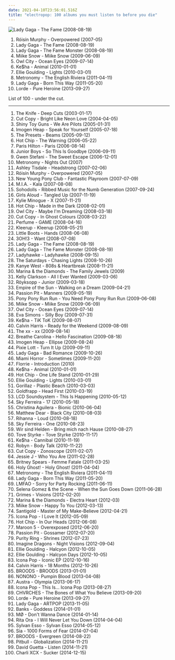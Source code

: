 ```yaml
---
date: 2021-04-10T23:56:01.516Z
title: "electropop: 100 albums you must listen to before you die"
---
```

![Lady Gaga - The Fame (2008-08-19)](http://coverartarchive.org/release/d1bcf9e5-a5e4-3f99-908c-610b2d0e33ed/2805620701-500.jpg "Lady Gaga - The Fame (2008-08-19)")
<ol class="albums">
<li data-cover="https://img.discogs.com/95-LQC1Jx2GGoBq_Z7l1CAeHkrM=/fit-in/600x536/filters:strip_icc():format(jpeg):mode_rgb():quality(90)/discogs-images/R-1139242-1217870739.jpeg.jpg" data-tags="electronic, electropop, female vocalists" role="button">Róisín Murphy - Overpowered (2007-05)</li>
<li data-cover="http://coverartarchive.org/release/d1bcf9e5-a5e4-3f99-908c-610b2d0e33ed/2805620701-500.jpg" data-tags="pop" role="button">Lady Gaga - The Fame (2008-08-19)</li>
<li data-cover="http://coverartarchive.org/release/cbc79f64-fdb9-3ce3-ae32-c9d18c19584f/18125993116-500.jpg" data-tags="lady gaga, pop" role="button">Lady Gaga - The Fame Monster (2008-08-19)</li>
<li data-cover="https://img.discogs.com/C00eHcKQgYMinrXXJV9pdNCmVDs=/fit-in/600x596/filters:strip_icc():format(jpeg):mode_rgb():quality(90)/discogs-images/R-2057960-1612983400-2260.jpeg.jpg" data-tags="indie pop, electropop" role="button">Miike Snow - Miike Snow (2009-06-09)</li>
<li data-cover="http://coverartarchive.org/release/929090e7-d6dd-4b21-9614-01340e98507a/2100348160-500.jpg" data-tags="electronic, owl city" role="button">Owl City - Ocean Eyes (2009-07-14)</li>
<li data-cover="http://coverartarchive.org/release/8727137b-e59b-4731-b4f7-e9965f372086/9949868756-500.jpg" data-tags="pop, dance" role="button">Ke$ha - Animal (2010-01-01)</li>
<li data-cover="https://img.discogs.com/lfkUaWhOa-mKkA4XsUjtxeJkep0=/fit-in/600x600/filters:strip_icc():format(jpeg):mode_rgb():quality(90)/discogs-images/R-2259545-1290695051.jpeg.jpg" data-tags="pop" role="button">Ellie Goulding - Lights (2010-03-01)</li>
<li data-cover="http://coverartarchive.org/release/ab72858b-f47f-4ad7-9e3a-3fd19d8944f5/6073355209-500.jpg" data-tags="indie pop, electropop" role="button">Metronomy - The English Riviera (2011-04-11)</li>
<li data-cover="https://img.discogs.com/kiLwt_R45vO5UULOxUMKi6fwTvc=/fit-in/600x539/filters:strip_icc():format(jpeg):mode_rgb():quality(90)/discogs-images/R-3259342-1322756946.jpeg.jpg" data-tags="pop" role="button">Lady Gaga - Born This Way (2011-05-20)</li>
<li data-cover="http://coverartarchive.org/release/5f62ee6d-c5a7-4455-bfff-60e085d98f8a/10040947831-500.jpg" data-tags="indie pop" role="button">Lorde - Pure Heroine (2013-09-27)</li>
</ol>
List of 100 - under the cut.
<!-- more -->

_________________

<ol class="albums">
<li data-cover="http://coverartarchive.org/release/7ec39128-ef00-415d-905e-e2764e337193/9196624679-500.jpg" data-tags="electronic, electronica" role="button">
The Knife - Deep Cuts (2003-01-17)
</li>
<li data-cover="http://coverartarchive.org/release/7b8ea2ae-e0d7-3b74-8667-42f2a4886835/4534453533-500.jpg" data-tags="electronica, electropop" role="button">
Cut Copy - Bright Like Neon Love (2004-04-05)
</li>
<li data-cover="https://img.discogs.com/jdPiUZOcgnrTLq_uVxKCCsyCwqA=/fit-in/600x604/filters:strip_icc():format(jpeg):mode_rgb():quality(90)/discogs-images/R-823695-1458112085-5068.jpeg.jpg" data-tags="electronica, electropop, shiny toy guns, alternative" role="button">
Shiny Toy Guns - We Are Pilots (2005-01-31)
</li>
<li data-cover="http://coverartarchive.org/release/f29ea105-ff73-4d44-9ab6-9980b646e5a3/11712689954-500.jpg" data-tags="female vocalists" role="button">
Imogen Heap - Speak for Yourself (2005-07-18)
</li>
<li data-cover="http://coverartarchive.org/release/4a2b6743-147d-4e5b-9426-a05727d4cc0c/6386195266-500.jpg" data-tags="electronic, electro" role="button">
The Presets - Beams (2005-09-12)
</li>
<li data-cover="https://img.discogs.com/PjmlRvRhOludN9TU2ttaSQLg104=/fit-in/600x547/filters:strip_icc():format(jpeg):mode_rgb():quality(90)/discogs-images/R-656724-1148757680.jpeg.jpg" data-tags="electronic" role="button">
Hot Chip - The Warning (2006-05-22)
</li>
<li data-cover="http://coverartarchive.org/release/6c191971-961e-465e-985f-02a3dc24bde0/10431360135-500.jpg" data-tags="pop, dance, electropop" role="button">
Paris Hilton - Paris (2006-08-14)
</li>
<li data-cover="https://img.discogs.com/ZwgbTRkhj-EdrNJaIbBQ4iHtp2E=/fit-in/473x430/filters:strip_icc():format(jpeg):mode_rgb():quality(90)/discogs-images/R-777233-1157707554.jpeg.jpg" data-tags="electronic" role="button">
Junior Boys - So This Is Goodbye (2006-09-11)
</li>
<li data-cover="http://coverartarchive.org/release/9ce97f45-a231-351c-b62b-c91d724df165/5408791134-500.jpg" data-tags="pop" role="button">
Gwen Stefani - The Sweet Escape (2006-12-01)
</li>
<li data-cover="http://coverartarchive.org/release/05fe737d-09f8-4dd1-8e9f-2f45329a801a/2094785277-500.jpg" data-tags="electronic" role="button">
Metronomy - Nights Out (2007)
</li>
<li data-cover="https://img.discogs.com/rrCrFXiGfLmEPXLXqO28S-UWhJg=/fit-in/600x600/filters:strip_icc():format(jpeg):mode_rgb():quality(90)/discogs-images/R-1021016-1184898924.jpeg.jpg" data-tags="pop" role="button">
Ashley Tisdale - Headstrong (2007-02-06)
</li>
<li data-cover="https://img.discogs.com/95-LQC1Jx2GGoBq_Z7l1CAeHkrM=/fit-in/600x536/filters:strip_icc():format(jpeg):mode_rgb():quality(90)/discogs-images/R-1139242-1217870739.jpeg.jpg" data-tags="electronic, electropop, female vocalists" role="button">
Róisín Murphy - Overpowered (2007-05)
</li>
<li data-cover="http://coverartarchive.org/release/e446b85a-5ccb-477f-ba6d-783edd975c3e/3817923382-500.jpg" data-tags="electropop, electronica" role="button">
New Young Pony Club - Fantastic Playroom (2007-07-09)
</li>
<li data-cover="https://via.placeholder.com/450" data-tags="electronic" role="button">
M.I.A. - Kala (2007-08-08)
</li>
<li data-cover="https://img.discogs.com/AJJGBWHRRDq-mS7TXshVuTdDlHE=/fit-in/454x455/filters:strip_icc():format(jpeg):mode_rgb():quality(90)/discogs-images/R-1102142-1192142547.jpeg.jpg" data-tags="electropop, indie" role="button">
Sohodolls - Ribbed Music for the Numb Generation (2007-09-24)
</li>
<li data-cover="https://img.discogs.com/cLJmQS2vtGhXqEBRnMSNi-HpqqQ=/fit-in/600x600/filters:strip_icc():format(jpeg):mode_rgb():quality(90)/discogs-images/R-1500085-1224352394.jpeg.jpg" data-tags="power pop, pop" role="button">
Girls Aloud - Tangled Up (2007-11-19)
</li>
<li data-cover="http://coverartarchive.org/release/c253de39-d431-3576-8471-a94d72edc3fa/16785422694-500.jpg" data-tags="pop, dance" role="button">
Kylie Minogue - X (2007-11-21)
</li>
<li data-cover="http://coverartarchive.org/release/430826de-7856-412a-a644-3344e0b9d09e/1114878797-500.jpg" data-tags="electronic" role="button">
Hot Chip - Made in the Dark (2008-02-01)
</li>
<li data-cover="http://coverartarchive.org/release/cc06d707-0b4e-3092-b13c-629a0e33c46d/7875461543-500.jpg" data-tags="owl city, electronic" role="button">
Owl City - Maybe I'm Dreaming (2008-03-18)
</li>
<li data-cover="http://coverartarchive.org/release/bee6b37a-b48e-4743-b253-77ace8c62f1d/2266503775-500.jpg" data-tags="electronic" role="button">
Cut Copy - In Ghost Colours (2008-03-22)
</li>
<li data-cover="http://coverartarchive.org/release/6731434a-6638-3029-bfe6-cde8fa92b04f/3623870570-500.jpg" data-tags="electropop, japanese, j-pop" role="button">
Perfume - GAME (2008-04-16)
</li>
<li data-cover="http://coverartarchive.org/release/638aa7c9-28a7-45f7-8181-e96e1410fe20/7115401017-500.jpg" data-tags="electropop, electronica" role="button">
Kleerup - Kleerup (2008-05-21)
</li>
<li data-cover="https://img.discogs.com/toDQBN655WEt--WaLnCS0E5eWaU=/fit-in/600x599/filters:strip_icc():format(jpeg):mode_rgb():quality(90)/discogs-images/R-1760921-1515845507-8192.jpeg.jpg" data-tags="electronic, electropop, synthpop, dance" role="button">
Little Boots - Hands (2008-06-08)
</li>
<li data-cover="http://coverartarchive.org/release/584f51e9-9042-4913-8496-22af8a613d69/1119760639-500.jpg" data-tags="electronic" role="button">
3OH!3 - Want (2008-07-08)
</li>
<li data-cover="http://coverartarchive.org/release/d1bcf9e5-a5e4-3f99-908c-610b2d0e33ed/2805620701-500.jpg" data-tags="pop" role="button">
Lady Gaga - The Fame (2008-08-19)
</li>
<li data-cover="http://coverartarchive.org/release/cbc79f64-fdb9-3ce3-ae32-c9d18c19584f/18125993116-500.jpg" data-tags="lady gaga, pop" role="button">
Lady Gaga - The Fame Monster (2008-08-19)
</li>
<li data-cover="https://img.discogs.com/UQqe0QucApRxcNb-MKjL7rtWcDw=/fit-in/512x451/filters:strip_icc():format(jpeg):mode_rgb():quality(90)/discogs-images/R-1474638-1224657234.jpeg.jpg" data-tags="electropop" role="button">
Ladyhawke - Ladyhawke (2008-09-15)
</li>
<li data-cover="https://img.discogs.com/6Hq6JSRLw9Osqvh3x6H0j3oyY4Q=/fit-in/600x600/filters:strip_icc():format(jpeg):mode_rgb():quality(90)/discogs-images/R-11555797-1518437759-3077.jpeg.jpg" data-tags="pop" role="button">
The Saturdays - Chasing Lights (2008-10-26)
</li>
<li data-cover="http://coverartarchive.org/release/af8fdbd3-dc27-469d-89bf-9167514b3f5e/4819782950-500.jpg" data-tags="hip-hop" role="button">
Kanye West - 808s & Heartbreak (2008-11-21)
</li>
<li data-cover="https://img.discogs.com/ge0kkIxE2Idf9oNN3pxcA8rxiuw=/fit-in/600x600/filters:strip_icc():format(jpeg):mode_rgb():quality(90)/discogs-images/R-6539742-1421569801-4407.jpeg.jpg" data-tags="pop, indie pop" role="button">
Marina & the Diamonds - The Family Jewels (2009)
</li>
<li data-cover="http://coverartarchive.org/release/17813ea6-83e3-3eb8-949f-d6a4f1fb157d/3102241606-500.jpg" data-tags="pop, pop rock" role="button">
Kelly Clarkson - All I Ever Wanted (2009-03-06)
</li>
<li data-cover="https://img.discogs.com/jnGU0rPnUOyIqqugh4JtoaYDLOY=/fit-in/600x601/filters:strip_icc():format(jpeg):mode_rgb():quality(90)/discogs-images/R-15537372-1593224889-6566.jpeg.jpg" data-tags="electronic" role="button">
Röyksopp - Junior (2009-03-18)
</li>
<li data-cover="http://coverartarchive.org/release/f1fc4c16-65a8-4c3e-a249-23ef46c41918/5300813420-500.jpg" data-tags="electronic" role="button">
Empire of the Sun - Walking on a Dream (2009-04-21)
</li>
<li data-cover="http://coverartarchive.org/release/830e2a21-1e76-40ad-a4a5-9a1b12d656ff/11102770324-500.jpg" data-tags="electronic, indie pop, indie" role="button">
Passion Pit - Manners (2009-05-19)
</li>
<li data-cover="http://coverartarchive.org/release/34375ad9-5765-4894-810c-bb457f60b702/3832887948-500.jpg" data-tags="french, electropop, horses and ponies and unicorns too" role="button">
Pony Pony Run Run - You Need Pony Pony Run Run (2009-06-08)
</li>
<li data-cover="https://img.discogs.com/C00eHcKQgYMinrXXJV9pdNCmVDs=/fit-in/600x596/filters:strip_icc():format(jpeg):mode_rgb():quality(90)/discogs-images/R-2057960-1612983400-2260.jpeg.jpg" data-tags="indie pop, electropop" role="button">
Miike Snow - Miike Snow (2009-06-09)
</li>
<li data-cover="http://coverartarchive.org/release/929090e7-d6dd-4b21-9614-01340e98507a/2100348160-500.jpg" data-tags="electronic, owl city" role="button">
Owl City - Ocean Eyes (2009-07-14)
</li>
<li data-cover="http://coverartarchive.org/release/5a20a599-3bae-447b-8b33-96e44a74ee3d/16422725036-500.jpg" data-tags="electropop, britni, ellapauly" role="button">
Eva Simons - Silly Boy (2009-07-31)
</li>
<li data-cover="https://img.discogs.com/mfBQb1jLNhdDOFkJN0QuxSOqNSs=/fit-in/293x283/filters:strip_icc():format(jpeg):mode_rgb():quality(90)/discogs-images/R-601450-1137095929.gif.jpg" data-tags="tik tok, pop" role="button">
Ke$ha - TiK ToK (2009-08-07)
</li>
<li data-cover="http://coverartarchive.org/release/683d02c0-122f-4555-80ac-49c822023092/26593312635-500.jpg" data-tags="electronic" role="button">
Calvin Harris - Ready for the Weekend (2009-08-09)
</li>
<li data-cover="http://coverartarchive.org/release/2d9f9aac-1884-3939-a3b7-01437151e495/7167631451-500.jpg" data-tags="indie" role="button">
The xx - xx (2009-08-14)
</li>
<li data-cover="https://img.discogs.com/Ol6Od8y22PCszrbfRY3qa-Fn7l4=/fit-in/600x600/filters:strip_icc():format(jpeg):mode_rgb():quality(90)/discogs-images/R-3311219-1520977198-6129.jpeg.jpg" data-tags="electronic" role="button">
Breathe Carolina - Hello Fascination (2009-08-18)
</li>
<li data-cover="https://img.discogs.com/LEJve4m3OcXk_LcF9hci2bAWWg8=/fit-in/600x515/filters:strip_icc():format(jpeg):mode_rgb():quality(90)/discogs-images/R-1902149-1390078842-8355.jpeg.jpg" data-tags="female vocalists" role="button">
Imogen Heap - Ellipse (2009-08-24)
</li>
<li data-cover="http://coverartarchive.org/release/1100bec9-0701-4ae2-909d-c30bef07752c/2100080149-500.jpg" data-tags="pop" role="button">
Pixie Lott - Turn It Up (2009-09-11)
</li>
<li data-cover="http://coverartarchive.org/release/04f101f9-ec94-44e5-ada0-ad008e4ba143/11915919334-500.jpg" data-tags="lady gaga" role="button">
Lady Gaga - Bad Romance (2009-10-26)
</li>
<li data-cover="http://coverartarchive.org/release/49eefb52-d716-450c-a60d-115f1c4f4240/1472462701-500.jpg" data-tags="electronic, electronica, electropop, synthpop" role="button">
Miami Horror - Sometimes (2009-11-20)
</li>
<li data-cover="http://coverartarchive.org/release/136eebff-5327-484f-898c-667787fce226/5552935179-500.jpg" data-tags="electropop, pop" role="button">
Florrie - Introduction (2010)
</li>
<li data-cover="http://coverartarchive.org/release/8727137b-e59b-4731-b4f7-e9965f372086/9949868756-500.jpg" data-tags="pop, dance" role="button">
Ke$ha - Animal (2010-01-01)
</li>
<li data-cover="https://img.discogs.com/BkGqM6GnrMT2cJ6M4VWH74p5ZAM=/fit-in/462x462/filters:strip_icc():format(jpeg):mode_rgb():quality(90)/discogs-images/R-2135595-1266229554.jpeg.jpg" data-tags="indie, electronic, electropop" role="button">
Hot Chip - One Life Stand (2010-01-29)
</li>
<li data-cover="https://img.discogs.com/lfkUaWhOa-mKkA4XsUjtxeJkep0=/fit-in/600x600/filters:strip_icc():format(jpeg):mode_rgb():quality(90)/discogs-images/R-2259545-1290695051.jpeg.jpg" data-tags="pop" role="button">
Ellie Goulding - Lights (2010-03-01)
</li>
<li data-cover="http://coverartarchive.org/release/cc91709d-4a15-3d62-91e8-25a1464950fd/9935228575-500.jpg" data-tags="alternative" role="button">
Gorillaz - Plastic Beach (2010-03-03)
</li>
<li data-cover="http://coverartarchive.org/release/acd8ae66-c048-47a4-925d-16d2492ff315/2337382446-500.jpg" data-tags="electropop, electronic, synthpop" role="button">
Goldfrapp - Head First (2010-03-19)
</li>
<li data-cover="http://coverartarchive.org/release/e3be7f1d-883f-4296-a3fa-a8b07cb7d4ea/3942398482-500.jpg" data-tags="electronic" role="button">
LCD Soundsystem - This Is Happening (2010-05-12)
</li>
<li data-cover="http://coverartarchive.org/release/5090ec62-8be8-3aca-807c-a3b4398d4e45/12033721388-500.jpg" data-tags="electropop" role="button">
Sky Ferreira - 17 (2010-05-18)
</li>
<li data-cover="http://coverartarchive.org/release/48049b18-b950-4446-8fc8-76a8dba1a779/5891851446-500.jpg" data-tags="pop, electronic, dance" role="button">
Christina Aguilera - Bionic (2010-06-04)
</li>
<li data-cover="http://coverartarchive.org/release/ac4f4dff-0953-4033-971a-71598749ca8e/8152156560-500.jpg" data-tags="pop, ghostly international" role="button">
Matthew Dear - Black City (2010-08-03)
</li>
<li data-cover="http://coverartarchive.org/release/c43043ff-a16d-4c74-a7cb-a278bf4d4c5c/8051913193-500.jpg" data-tags="pop, rihanna" role="button">
Rihanna - Loud (2010-08-18)
</li>
<li data-cover="http://coverartarchive.org/release/cffd67f7-bf16-4579-b93b-3b7922f4994d/24303225544-500.jpg" data-tags="electropop, pop" role="button">
Sky Ferreira - One (2010-08-23)
</li>
<li data-cover="https://img.discogs.com/7EklQeehX3bIpVPJ_e4dGQ_j1IA=/fit-in/500x500/filters:strip_icc():format(jpeg):mode_rgb():quality(90)/discogs-images/R-2416921-1282913483.jpeg.jpg" data-tags="pop, german, 00s, rockstars, tanzen, rockmusik, sandisfinis, muke, wsh bring mich nachhause, micha maat, der moment" role="button">
Wir sind Helden - Bring mich nach Hause (2010-08-27)
</li>
<li data-cover="https://img.discogs.com/V-w5rL3u3C2DbLuqGxZy-IDxZ3Q=/fit-in/600x600/filters:strip_icc():format(jpeg):mode_rgb():quality(90)/discogs-images/R-2559604-1341268022-7993.jpeg.jpg" data-tags="electropop, indie pop, synthpop, 2010 albums, one eye sign" role="button">
Tove Styrke - Tove Styrke (2010-11-17)
</li>
<li data-cover="https://img.discogs.com/mfBQb1jLNhdDOFkJN0QuxSOqNSs=/fit-in/293x283/filters:strip_icc():format(jpeg):mode_rgb():quality(90)/discogs-images/R-601450-1137095929.gif.jpg" data-tags="pop, dance" role="button">
Ke$ha - Cannibal (2010-11-19)
</li>
<li data-cover="https://img.discogs.com/cMSILn-O_QjEyYQ4HoieDtBeU3U=/fit-in/600x600/filters:strip_icc():format(jpeg):mode_rgb():quality(90)/discogs-images/R-2566810-1415847143-3769.jpeg.jpg" data-tags="electronic, pop, electropop, dance-pop" role="button">
Robyn - Body Talk (2010-11-22)
</li>
<li data-cover="http://coverartarchive.org/release/78188810-df1a-4ac0-ac60-57e3bd84284b/18315026356-500.jpg" data-tags="electronic" role="button">
Cut Copy - Zonoscope (2011-02-07)
</li>
<li data-cover="http://coverartarchive.org/release/cae1712f-0423-4398-bc8a-f458bf7a45c2/14000252347-500.jpg" data-tags="pop" role="button">
Jessie J - Who You Are (2011-02-28)
</li>
<li data-cover="http://coverartarchive.org/release/c3eeeb71-ddad-4654-a84a-5975f734b8f3/4504244802-500.jpg" data-tags="pop, britney spears" role="button">
Britney Spears - Femme Fatale (2011-03-25)
</li>
<li data-cover="http://coverartarchive.org/release/b0aebdc2-49b9-4145-a646-3eb3ff18dfac/15893124932-500.jpg" data-tags="electropop" role="button">
Holy Ghost! - Holy Ghost! (2011-04-04)
</li>
<li data-cover="http://coverartarchive.org/release/ab72858b-f47f-4ad7-9e3a-3fd19d8944f5/6073355209-500.jpg" data-tags="indie pop, electropop" role="button">
Metronomy - The English Riviera (2011-04-11)
</li>
<li data-cover="https://img.discogs.com/kiLwt_R45vO5UULOxUMKi6fwTvc=/fit-in/600x539/filters:strip_icc():format(jpeg):mode_rgb():quality(90)/discogs-images/R-3259342-1322756946.jpeg.jpg" data-tags="pop" role="button">
Lady Gaga - Born This Way (2011-05-20)
</li>
<li data-cover="http://coverartarchive.org/release/9197df9f-7f26-4498-af10-4eb5e67d6c8b/25513914939-500.jpg" data-tags="lmfao, electronic" role="button">
LMFAO - Sorry for Party Rocking (2011-06-11)
</li>
<li data-cover="http://coverartarchive.org/release/3ff1f8f9-b1b6-46c3-9714-ee00f7fb2aca/7633510640-500.jpg" data-tags="pop" role="button">
Selena Gomez & the Scene - When the Sun Goes Down (2011-06-28)
</li>
<li data-cover="http://coverartarchive.org/release/e2541a4f-c91e-412e-837b-ce63cc8ea960/5391811873-500.jpg" data-tags="dream pop" role="button">
Grimes - Visions (2012-02-20)
</li>
<li data-cover="http://coverartarchive.org/release/4a6438cd-304a-4240-b118-b8e7b00b252d/1068336894-500.jpg" data-tags="pop" role="button">
Marina & the Diamonds - Electra Heart (2012-03)
</li>
<li data-cover="https://img.discogs.com/t3KRv6WzuKCUFbxecGzvccvCBAc=/fit-in/600x613/filters:strip_icc():format(jpeg):mode_rgb():quality(90)/discogs-images/R-3494090-1546861444-4638.jpeg.jpg" data-tags="swedish, indie" role="button">
Miike Snow - Happy To You (2012-03-13)
</li>
<li data-cover="http://coverartarchive.org/release/d80496fb-c5ea-4625-adb3-1b3dbabd0fae/2216131525-500.jpg" data-tags="electronic, indie, dub, new wave" role="button">
Santigold - Master of My Make-Believe (2012-04-21)
</li>
<li data-cover="http://coverartarchive.org/release/887f5886-3ade-4b40-b9b0-8a9dc17912be/5213943610-500.jpg" data-tags="i love it, electronic" role="button">
Icona Pop - I Love It (2012-05-09)
</li>
<li data-cover="https://img.discogs.com/_EBtPDE20xclrjILoHwtuus-bNw=/fit-in/600x535/filters:strip_icc():format(jpeg):mode_rgb():quality(90)/discogs-images/R-5533655-1424654070-6735.jpeg.jpg" data-tags="10s, electronic, synthpop, electropop, indietronica" role="button">
Hot Chip - In Our Heads (2012-06-08)
</li>
<li data-cover="http://coverartarchive.org/release/ff633079-f4de-4d2f-83ea-24e0d5d3f411/3212315956-500.jpg" data-tags="pop" role="button">
Maroon 5 - Overexposed (2012-06-20)
</li>
<li data-cover="http://coverartarchive.org/release/c2174e3e-6c49-4262-8965-36a173a9ebc0/1194862110-500.jpg" data-tags="indie pop" role="button">
Passion Pit - Gossamer (2012-07-20)
</li>
<li data-cover="http://coverartarchive.org/release/3148628c-f648-45c0-95ea-b03dc0716e99/1568868601-500.jpg" data-tags="synthpop" role="button">
Purity Ring - Shrines (2012-07-23)
</li>
<li data-cover="http://coverartarchive.org/release/e7bf831c-fff2-4758-a026-4432fd957bd3/6796107819-500.jpg" data-tags="indie rock, alternative, alternative rock" role="button">
Imagine Dragons - Night Visions (2012-09-04)
</li>
<li data-cover="http://coverartarchive.org/release/f1ee5f60-0e3b-4a0d-8705-2113f12baf64/9115800193-500.jpg" data-tags="synthpop, indie pop" role="button">
Ellie Goulding - Halcyon (2012-10-05)
</li>
<li data-cover="http://coverartarchive.org/release/98215ea8-f57d-49f6-8a77-cad6957b1181/7519909230-500.jpg" data-tags="electronic, synthpop, pop" role="button">
Ellie Goulding - Halcyon Days (2012-10-05)
</li>
<li data-cover="http://coverartarchive.org/release/c2adc084-6cb3-4618-a72c-0328a4839bc1/6527039086-500.jpg" data-tags="electropop, synthpop, songs that will make you dance" role="button">
Icona Pop - Iconic EP (2012-10-16)
</li>
<li data-cover="http://coverartarchive.org/release/4e32dd65-ee0b-47d0-a217-93752224f93f/11608487637-500.jpg" data-tags="electronic, dance, house" role="button">
Calvin Harris - 18 Months (2012-10-26)
</li>
<li data-cover="https://img.discogs.com/jWX-99JX-c4vhbj23lyq68P1c68=/fit-in/500x500/filters:strip_icc():format(jpeg):mode_rgb():quality(90)/discogs-images/R-5347786-1391148311-4423.png.jpg" data-tags="electropop" role="button">
BROODS - BROODS (2013-01-01)
</li>
<li data-cover="http://coverartarchive.org/release/825aba9c-bf86-4ee5-bfee-4a64fe024698/28360909385-500.jpg" data-tags="electropop, indie pop, praktikum 2013" role="button">
NONONO - Pumpin Blood (2013-04-08)
</li>
<li data-cover="http://coverartarchive.org/release/542f5e53-479f-4581-88b7-93cd05ab489d/4263718745-500.jpg" data-tags="electronic, electropop" role="button">
Austra - Olympia (2013-06-17)
</li>
<li data-cover="http://coverartarchive.org/release/d5baa187-0ebd-4738-8b37-2499adb0a6ac/5267464883-500.jpg" data-tags="pop" role="button">
Icona Pop - This Is... Icona Pop (2013-08-27)
</li>
<li data-cover="http://coverartarchive.org/release/cac2fc42-25ce-4021-8030-39401f2563cf/5073194509-500.jpg" data-tags="synthpop" role="button">
CHVRCHES - The Bones of What You Believe (2013-09-20)
</li>
<li data-cover="http://coverartarchive.org/release/5f62ee6d-c5a7-4455-bfff-60e085d98f8a/10040947831-500.jpg" data-tags="indie pop" role="button">
Lorde - Pure Heroine (2013-09-27)
</li>
<li data-cover="http://coverartarchive.org/release/a7d800c7-ba01-4631-a6e2-7bb5caaf8e58/5494741689-500.jpg" data-tags="pop" role="button">
Lady Gaga - ARTPOP (2013-11-05)
</li>
<li data-cover="http://coverartarchive.org/release/5ef96551-de57-4cb6-9fce-4721882cef6b/12614617442-500.jpg" data-tags="downtempo, electronic" role="button">
Banks - Goddess (2014-01-01)
</li>
<li data-cover="http://coverartarchive.org/release/53f629ae-762f-4d82-ae12-fe84fe780b0a/6659220558-500.jpg" data-tags="electronic, electropop, indie pop, summer, ouvir" role="button">
MØ - Don't Wanna Dance (2014-01-14)
</li>
<li data-cover="http://coverartarchive.org/release/53856cea-f434-4333-93c1-015f9f3e3658/11593248401-500.jpg" data-tags="pop, dance" role="button">
Rita Ora - I Will Never Let You Down (2014-04-04)
</li>
<li data-cover="http://coverartarchive.org/release/77fe735b-a0ce-4f69-8825-866795db205a/10503497516-500.jpg" data-tags="electronic, electropop, indie, alternative, experimental, indie pop, folktronica, 2010s" role="button">
Sylvan Esso - Sylvan Esso (2014-05-12)
</li>
<li data-cover="http://coverartarchive.org/release/e6d7ebd8-9de1-4e94-b390-3975e603a66d/7724907354-500.jpg" data-tags="pop" role="button">
Sia - 1000 Forms of Fear (2014-07-04)
</li>
<li data-cover="http://coverartarchive.org/release/df3efb53-bbbd-4795-a484-2b4639965a27/26362266805-500.jpg" data-tags="indie pop" role="button">
BROODS - Evergreen (2014-08-22)
</li>
<li data-cover="http://coverartarchive.org/release/370c5560-795d-478e-b034-b9f1bb06776d/9274778864-500.jpg" data-tags="pop" role="button">
Pitbull - Globalization (2014-11-21)
</li>
<li data-cover="http://coverartarchive.org/release/a472e126-cc26-4b38-841d-ace59d30298e/9216364213-500.jpg" data-tags="electronic, electropop, pop, dance" role="button">
David Guetta - Listen (2014-11-21)
</li>
<li data-cover="http://coverartarchive.org/release/b0ea48e1-5b5f-4b7b-8e3e-c6d7fb2abe43/9140712849-500.jpg" data-tags="pop, pop punk" role="button">
Charli XCX - Sucker (2014-12-15)
</li>
</ol>